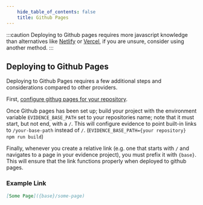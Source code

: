 ```yaml
---
    hide_table_of_contents: false
    title: Github Pages
---
```


:::caution
Deploying to Github pages requires more javascript knowledge than alternatives like [Netlify](/deployment/netlify) or [Vercel](/deployment/vercel), if you are unsure, consider using another method.
:::

## Deploying to Github Pages

Deploying to Github Pages requires a few additional steps and considerations compared to other providers.

First, [configure githug pages for your repository](https://docs.github.com/en/pages/quickstart).

Once Github pages has been set up; build your project with the environment variable `EVIDENCE_BASE_PATH` set to your repositories name; note that it must start, but not end, with a `/`. This will configure evidence to point built-in links to `/your-base-path` instead of `/`. (`EVIDENCE_BASE_PATH={your repository} npm run build`)

Finally, whenever you create a relative link (e.g. one that starts with `/` and navigates to a page in your evidence project), you must prefix it with `{base}`. This will ensure that the link functions properly when deployed to github pages.

### Example Link

```md
[Some Page]({base}/some-page)
```
